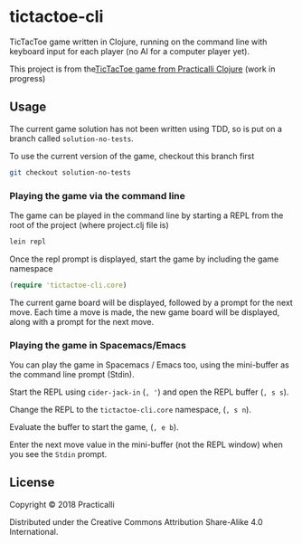 # tictactoe-cli

TicTacToe game written in Clojure, running on the command line with keyboard input for each player (no AI for a computer player yet).

This project is from the[TicTacToe game from Practicalli Clojure](https://practicalli.github.io/clojure/games/tictactoe-cli/) (work in progress)

## Usage

The current game solution has not been written using TDD, so is put on a branch called `solution-no-tests`.

To use the current version of the game, checkout this branch first

```bash
git checkout solution-no-tests
```

### Playing the game via the command line

The game can be played in the command line by starting a REPL from the root of the project (where project.clj file is)

```bash
lein repl
```
Once the repl prompt is displayed, start the game by including the game namespace

```clojure
(require 'tictactoe-cli.core)
```

The current game board will be displayed, followed by a prompt for the next move.  Each time a move is made, the new game board will be displayed, along with a prompt for the next move.

### Playing the game in Spacemacs/Emacs

You can play the game in Spacemacs / Emacs too, using the mini-buffer as the command line prompt (Stdin).

Start the REPL using `cider-jack-in` (`, '`) and open the REPL buffer (`, s s`).

Change the REPL to the `tictactoe-cli.core` namespace, (`, s n`).

Evaluate the buffer to start the game, (`, e b`).

Enter the next move value in the mini-buffer (not the REPL window) when you see the `Stdin` prompt.


## License

Copyright © 2018 Practicalli

Distributed under the Creative Commons Attribution Share-Alike 4.0 International.
